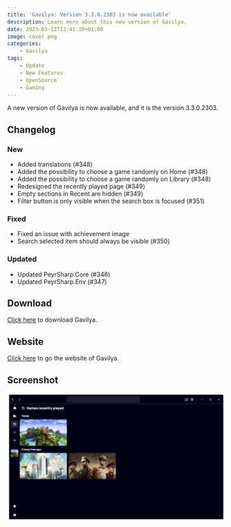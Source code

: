 ```yaml
---
title: 'Gavilya: Version 3.3.0.2303 is now available'
description: Learn more about this new version of Gavilya.
date: 2023-03-12T13:41:10+01:00
image: cover.png
categories:
    - Gavilya
tags:
    - Update
    - New Features
    - OpenSource
    - Gaming
---
```


A new version of Gavilya is now available, and it is the version 3.3.0.2303.

## Changelog
### New
- Added translations (#348)
- Added the possibility to choose a game randomly on Home (#348)
- Added the possibility to choose a game randomly on Library (#348)
- Redesigned the recently played page (#349)
- Empty sections in Recent are hidden (#349)
- Filter button is only visible when the search box is focused (#351)

### Fixed
- Fixed an issue with achievement image
- Search selected item should always be visible (#350)

### Updated
- Updated PeyrSharp.Core (#346)
- Updated PeyrSharp.Env (#347)

## Download

[Click here](https://bit.ly/Gavilya) to download Gavilya.

## Website

[Click here](https://gavilya.leocorporation.dev/) to go the website of Gavilya.

## Screenshot

![Gavilya's new "Recently played games" view.](1.png)